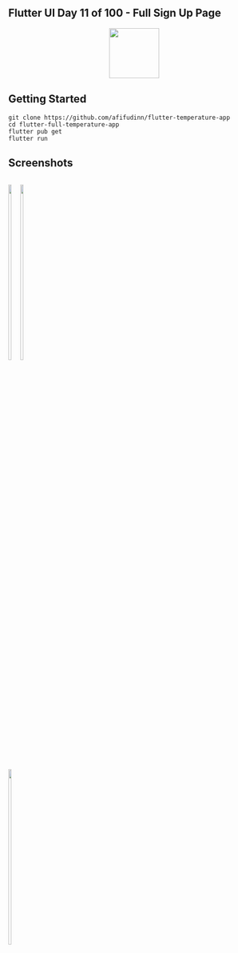 ## Flutter UI Day 11 of 100 - Full Sign Up Page
<p align="center">
  <img src="https://avatars.githubusercontent.com/u/94339143?v=4" width=100/>
</p>

## Getting Started

```
git clone https://github.com/afifudinn/flutter-temperature-app
cd flutter-full-temperature-app
flutter pub get
flutter run
```

## Screenshots
<p style="float: left;">
  <img src="https://github.com/afifudinn/flutter-temperature-app/blob/main/screenshots/1.png" width="30%"/>
  <img src="https://github.com/afifudinn/flutter-temperature-app/blob/main/screenshots/2.png" width="30%"/>
  <img src="https://github.com/afifudinn/flutter-temperature-app/blob/main/screenshots/3.png" width="30%"/>
</p>

